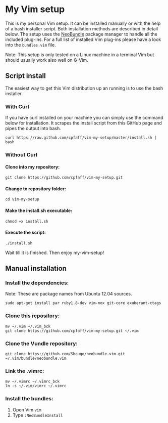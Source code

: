 My Vim setup
============

This is my personal Vim setup. It can be installed manually or
with the help of a bash installer script. Both installation
methods are described in detail below. The setup uses the
[NeoBundle](https://github.com/Shougo/neobundle.vim.git) package manager to
handle all the included plug-ins. For a full list of installed Vim plug-ins
please have a look into the `bundles.vim` file.

Note: This setup is only tested on a Linux machine in a terminal Vim but should
usually work also well on G-Vim.

Script install 
---------------

The easiest way to get this Vim distribution up an running is to use the bash
installer.

### With Curl

If you have curl installed on your machine you can simply use the command below
for installation. It scrapes the install script from this GitHub page and pipes
the output into bash.

```
curl https://raw.github.com/cpfaff/vim-my-setup/master/install.sh | bash
```

### Without Curl

#### Clone into my repository:

```
git clone https://github.com/cpfaff/vim-my-setup.git
```

#### Change to repository folder:

```
cd vim-my-setup
```

#### Make the install.sh executable:

```
chmod +x install.sh
```

#### Execute the script:

```
./install.sh
```

Wait till it is finished. Then enjoy my-vim-setup!

## Manual installation

### Install the dependencies:

Note: These are package names from Ubuntu 12.04 sources.

```
sudo apt-get install par ruby1.8-dev vim-nox git-core exuberant-ctags
```

### Clone this repository:

```
mv ~/.vim ~/.vim_bck
git clone https://github.com/cpfaff/vim-my-setup.git ~/.vim
```

### Clone the Vundle repository:

```
git clone https://github.com/Shougo/neobundle.vim.git ~/.vim/bundle/neobundle.vim
```

### Link the .vimrc:

```
mv ~/.vimrc ~/.vimrc_bck
ln -s ~/.vim/vimrc ~/.vimrc
```

### Install the bundles:

1. Open Vim `vim`
2. Type `:NeoBundleInstall`
